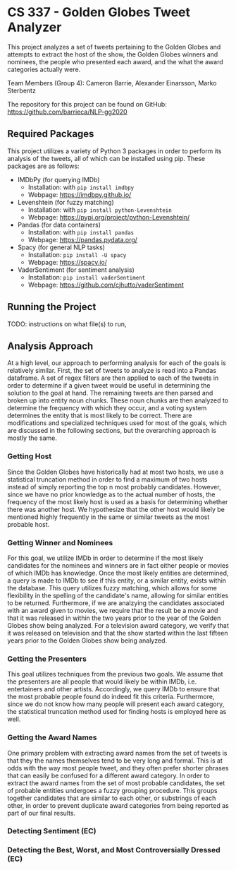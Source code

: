 # CS 337 - Golden Globes Tweet Analyzer

This project analyzes a set of tweets pertaining to the Golden Globes and attempts to extract the 
host of the show, the Golden Globes winners and nominees, the people who presented each award, 
and the what the award categories actually were. 

Team Members (Group 4): Cameron Barrie, Alexander Einarsson, Marko Sterbentz

The repository for this project can be found on GitHub: https://github.com/barrieca/NLP-gg2020

## Required Packages
This project utilizes a variety of Python 3 packages in order to perform its analysis of the tweets, all of which can be installed using pip. These packages are as follows:
- IMDbPy (for querying IMDb)
  - Installation: with `pip install imdbpy`
  - Webpage: https://imdbpy.github.io/
- Levenshtein (for fuzzy matching)
  - Installation: with `pip install python-Levenshtein`
  - Webpage: https://pypi.org/project/python-Levenshtein/
- Pandas (for data containers)
  - Installation: with `pip install pandas`
  - Webpage: https://pandas.pydata.org/
- Spacy (for general NLP tasks)
  - Installation: `pip install -U spacy`
  - Webpage: https://spacy.io/
- VaderSentiment (for sentiment analysis)
  - Installation: `pip install vaderSentiment`
  - Webpage: https://github.com/cjhutto/vaderSentiment

## Running the Project

TODO: instructions on what file(s) to run, 


## Analysis Approach
At a high level, our approach to performing analysis for each of the goals is relatively similar. 
First, the set of tweets to analyze is read into a Pandas dataframe. A set of regex filters are then 
applied to each of the tweets in order to determine if a given tweet would be useful in determining 
the solution to the goal at hand. The remaining tweets are then parsed and broken up into entity noun 
chunks. These noun chunks are then analyzed to determine the frequency with which they occur, and a 
voting system determines the entity that is most likely to be correct. There are modifications and 
specialized techniques used for most of the goals, which are discussed in the following sections, but 
the overarching approach is mostly the same. 

### Getting Host
Since the Golden Globes have historically had at most two hosts, we use a statistical truncation method 
in order to find a maximum of two hosts instead of simply reporting the top n most probably candidates. 
However, since we have no prior knowledge as to the actual number of hosts, the frequency of the most 
likely host is used as a basis for determining whether there was another host. We hypothesize that 
the other host would likely be mentioned highly frequently in the same or similar tweets as the 
most probable host. 

### Getting Winner and Nominees
For this goal, we utilize IMDb in order to determine if the most likely candidates for the nominees and 
winners are in fact either people or movies of which IMDb has knowledge. Once the most likely entities are 
determined, a query is made to IMDb to see if this entity, or a similar entity, exists within the database. 
This query utilizes fuzzy matching, which allows for some flexibility in the spelling of the candidate's
name, allowing for similar entities to be returned. Furthermore, if we are analzying the candidates associated 
with an award given to movies, we require that the result be a movie and that it was released in within the 
two years prior to the year of the Golden Globes show being analyzed. For a television award category, we 
verify that it was released on television and that the show started within the last fifteen years prior to 
the Golden Globes show being analyzed.

### Getting the Presenters
This goal utilizes techniques from the previous two goals. We assume that the presenters are all people that
would likely be within IMDb, i.e. entertainers and other artists. Accordingly, we query IMDb to ensure that
the most probable people found do indeed fit this criteria. Furthermore, since we do not know how many
people will present each award category, the statistical truncation method used for finding hosts is employed
here as well.

### Getting the Award Names
One primary problem with extracting award names from the set of tweets is that they the names themselves 
tend to be very long and formal. This is at odds with the way most people tweet, and they often prefer 
shorter phrases that can easily be confused for a different award category. In order to extract the award names
from the set of most probable candidates, the set of probable entities undergoes a fuzzy grouping procedure. This
groups together candidates that are similar to each other, or substrings of each other, in order to prevent
duplicate award categories from being reported as part of our final results.

### Detecting Sentiment (EC)


### Detecting the Best, Worst, and Most Controversially Dressed (EC)
